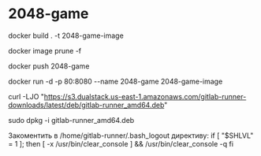 # 2048-game

docker build . -t 2048-game-image

docker image prune -f

docker push 2048-game

docker run -d -p 80:8080 --name 2048-game 2048-game-image

curl -LJO "https://s3.dualstack.us-east-1.amazonaws.com/gitlab-runner-downloads/latest/deb/gitlab-runner_amd64.deb"

sudo dpkg -i gitlab-runner_amd64.deb

Закоментить в /home/gitlab-runner/.bash_logout директиву:
if [ "$SHLVL" = 1 ]; then
    [ -x /usr/bin/clear_console ] && /usr/bin/clear_console -q
fi